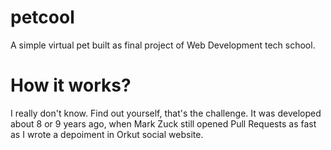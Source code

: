 # petcool

A simple virtual pet built as  final project of Web Development tech school.

# How it works?

I really don't know. Find out yourself, that's the challenge. It was developed about 8 or 9 years ago, when Mark Zuck still opened Pull Requests as fast as I wrote a depoiment in Orkut social website.